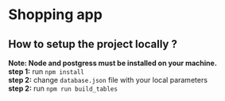 # Shopping app

## How to setup the project locally ?

**Note: Node and postgress must be installed on your machine.**<br />
**step 1:** run ```npm install ``` <br />
**step 2:** change ```database.json``` file with your local parameters<br/>
**step 2:** run ```npm run build_tables ```






 
